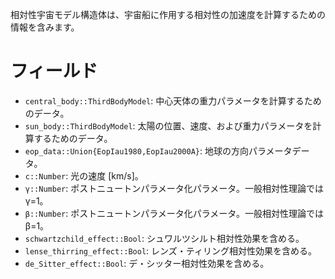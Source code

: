 相対性宇宙モデル構造体は、宇宙船に作用する相対性の加速度を計算するための情報を含みます。

# フィールド

  * `central_body::ThirdBodyModel`: 中心天体の重力パラメータを計算するためのデータ。
  * `sun_body::ThirdBodyModel`: 太陽の位置、速度、および重力パラメータを計算するためのデータ。
  * `eop_data::Union{EopIau1980,EopIau2000A}`: 地球の方向パラメータデータ。
  * `c::Number`: 光の速度 [km/s]。
  * `γ::Number`: ポストニュートンパラメータ化パラメータ。一般相対性理論では γ=1。
  * `β::Number`: ポストニュートンパラメータ化パラメータ。一般相対性理論では β=1。
  * `schwartzchild_effect::Bool`: シュワルツシルト相対性効果を含める。
  * `lense_thirring_effect::Bool`: レンズ・ティリング相対性効果を含める。
  * `de_Sitter_effect::Bool`: デ・シッター相対性効果を含める。
